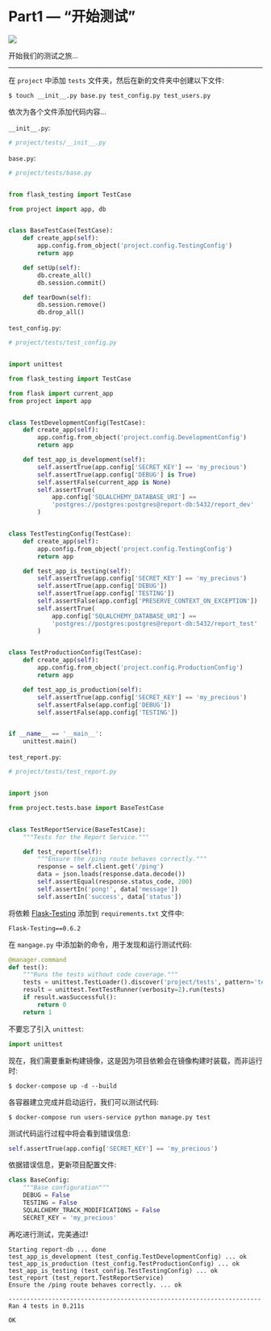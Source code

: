 # Part1 — “开始测试”

![](https://www.fiddlerscode.com/uploads/2/2/1/6/22168498/i-recommend-lets-play-tdd-570x320_1_orig.jpg)

开始我们的测试之旅...

------

在 `project` 中添加 `tests` 文件夹，然后在新的文件夹中创建以下文件:

```
$ touch __init__.py base.py test_config.py test_users.py

```

依次为各个文件添加代码内容...

`__init__.py`:

```python
# project/tests/__init__.py

```

`base.py`:

```python
# project/tests/base.py


from flask_testing import TestCase

from project import app, db


class BaseTestCase(TestCase):
    def create_app(self):
        app.config.from_object('project.config.TestingConfig')
        return app

    def setUp(self):
        db.create_all()
        db.session.commit()

    def tearDown(self):
        db.session.remove()
        db.drop_all()

```

`test_config.py`:

```python
# project/tests/test_config.py


import unittest

from flask_testing import TestCase

from flask import current_app
from project import app


class TestDevelopmentConfig(TestCase):
    def create_app(self):
        app.config.from_object('project.config.DevelopmentConfig')
        return app

    def test_app_is_development(self):
        self.assertTrue(app.config['SECRET_KEY'] == 'my_precious')
        self.assertTrue(app.config['DEBUG'] is True)
        self.assertFalse(current_app is None)
        self.assertTrue(
            app.config['SQLALCHEMY_DATABASE_URI'] ==
            'postgres://postgres:postgres@report-db:5432/report_dev'
        )


class TestTestingConfig(TestCase):
    def create_app(self):
        app.config.from_object('project.config.TestingConfig')
        return app

    def test_app_is_testing(self):
        self.assertTrue(app.config['SECRET_KEY'] == 'my_precious')
        self.assertTrue(app.config['DEBUG'])
        self.assertTrue(app.config['TESTING'])
        self.assertFalse(app.config['PRESERVE_CONTEXT_ON_EXCEPTION'])
        self.assertTrue(
            app.config['SQLALCHEMY_DATABASE_URI'] ==
            'postgres://postgres:postgres@report-db:5432/report_test'
        )


class TestProductionConfig(TestCase):
    def create_app(self):
        app.config.from_object('project.config.ProductionConfig')
        return app

    def test_app_is_production(self):
        self.assertTrue(app.config['SECRET_KEY'] == 'my_precious')
        self.assertFalse(app.config['DEBUG'])
        self.assertFalse(app.config['TESTING'])


if __name__ == '__main__':
    unittest.main()

```

`test_report.py`:

```python
# project/tests/test_report.py


import json

from project.tests.base import BaseTestCase


class TestReportService(BaseTestCase):
    """Tests for the Report Service."""

    def test_report(self):
        """Ensure the /ping route behaves correctly."""
        response = self.client.get('/ping')
        data = json.loads(response.data.decode())
        self.assertEqual(response.status_code, 200)
        self.assertIn('pong!', data['message'])
        self.assertIn('success', data['status'])

```

将依赖 [Flask-Testing](https://pythonhosted.org/Flask-Testing/) 添加到 `requirements.txt` 文件中:

```
Flask-Testing==0.6.2

```

在 `mangage.py` 中添加新的命令，用于发现和运行测试代码:

```python
@manager.command
def test():
    """Runs the tests without code coverage."""
    tests = unittest.TestLoader().discover('project/tests', pattern='test*.py')
    result = unittest.TextTestRunner(verbosity=2).run(tests)
    if result.wasSuccessful():
        return 0
    return 1

```

不要忘了引入 `unittest`:

```python
import unittest

```

现在，我们需要重新构建镜像，这是因为项目依赖会在镜像构建时装载，而非运行时:

```
$ docker-compose up -d --build

```

各容器建立完成并启动运行，我们可以测试代码:

```
$ docker-compose run users-service python manage.py test

```

测试代码运行过程中将会看到错误信息:

```python
self.assertTrue(app.config['SECRET_KEY'] == 'my_precious')

```

依据错误信息，更新项目配置文件:

```python
class BaseConfig:
    """Base configuration"""
    DEBUG = False
    TESTING = False
    SQLALCHEMY_TRACK_MODIFICATIONS = False
    SECRET_KEY = 'my_precious'

```

再吃进行测试，完美通过!

```
Starting report-db ... done
test_app_is_development (test_config.TestDevelopmentConfig) ... ok
test_app_is_production (test_config.TestProductionConfig) ... ok
test_app_is_testing (test_config.TestTestingConfig) ... ok
test_report (test_report.TestReportService)
Ensure the /ping route behaves correctly. ... ok

----------------------------------------------------------------------
Ran 4 tests in 0.211s

OK

```